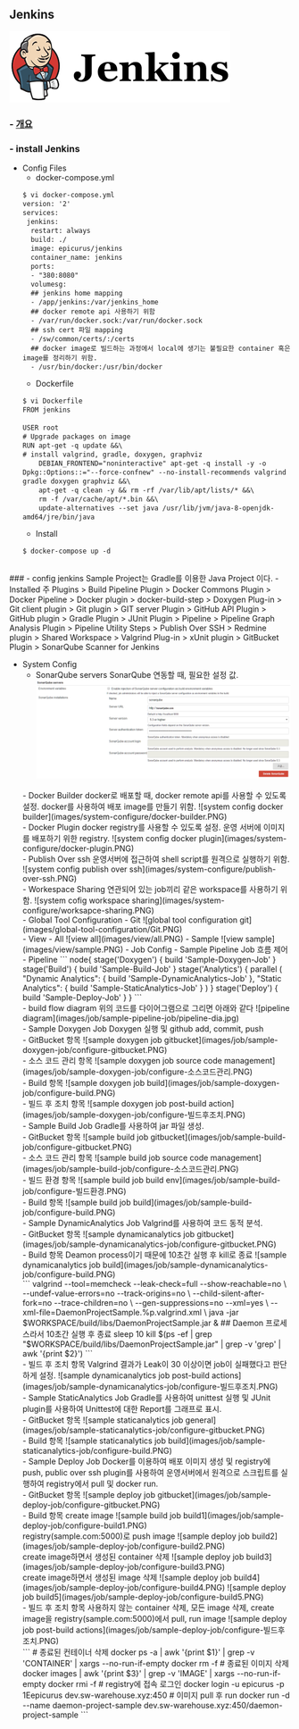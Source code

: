 Jenkins
------------
![jenkins](images/jenkins.png)
### - [개요][05c45105]
### - install Jenkins
  - Config Files
    - docker-compose.yml
    ```
    $ vi docker-compose.yml
    version: '2'
    services:
     jenkins:
      restart: always
      build: ./
      image: epicurus/jenkins
      container_name: jenkins
      ports:
      - "380:8080"
      volumesg:
      ## jenkins home mapping
      - /app/jenkins:/var/jenkins_home
      ## docker remote api 사용하기 위함
      - /var/run/docker.sock:/var/run/docker.sock
      ## ssh cert 파일 mapping
      - /sw/common/certs/:/certs
      ## docker image로 빌드하는 과정에서 local에 생기는 불필요한 container 혹은 image를 정리하기 위함.
      - /usr/bin/docker:/usr/bin/docker
    ```
      - Dockerfile
      ```  
      $ vi Dockerfile
      FROM jenkins

      USER root
      # Upgrade packages on image
      RUN apt-get -q update &&\
      # install valgrind, gradle, doxygen, graphviz
          DEBIAN_FRONTEND="noninteractive" apt-get -q install -y -o Dpkg::Options::="--force-confnew" --no-install-recommends valgrind gradle doxygen graphviz &&\
          apt-get -q clean -y && rm -rf /var/lib/apt/lists/* &&\
          rm -f /var/cache/apt/*.bin &&\
          update-alternatives --set java /usr/lib/jvm/java-8-openjdk-amd64/jre/bin/java
      ```
      - Install
      ```
      $ docker-compose up -d
      ```
<br>
### - config jenkins
Sample Project는 Gradle를 이용한 Java Project 이다.
  - Installed 주 Plugins
  > Build Pipeline Plugin
  > Docker Commons Plugin
  > Docker Pipeline
  > Docker plugin
  > docker-build-step
  > Doxygen Plug-in
  > Git client plugin
  > Git plugin
  > GIT server Plugin
  > GitHub API Plugin
  > GitHub plugin
  > Gradle Plugin
  > JUnit Plugin
  > Pipeline
  > Pipeline Graph Analysis Plugin
  > Pipeline Utility Steps
  > Publish Over SSH
  > Redmine plugin
  > Shared Workspace
  > Valgrind Plug-in
  > xUnit plugin
  > GitBucket Plugin
  > SonarQube Scanner for Jenkins

  - System Config
    - SonarQube servers
    SonarQube 연동할 때, 필요한 설정 값.
    ![system config docker builder](images/system-configure/sonarqube-server.PNG)  
    </br>
    - Docker Builder
    docker로 배포할 때, docker remote api를 사용할 수 있도록 설정. docker를 사용하여 배포 image를 만들기 위함.
    ![system config docker builder](images/system-configure/docker-builder.PNG)
    </br>
    - Docker Plugin
    docker registry를 사용할 수 있도록 설정. 운영 서버에 이미지를 배포하기 위한 registry.
    ![system config docker plugin](images/system-configure/docker-plugin.PNG)
    </br>
    - Publish Over ssh
    운영서버에 접근하여 shell script를 원격으로 실행하기 위함.
    ![system config publish over ssh](images/system-configure/publish-over-ssh.PNG)
    </br>
    - Workespace Sharing
    연관되어 있는 job끼리 같은 workspace를 사용하기 위함.
    ![system cofig workspace sharing](images/system-configure/worksapce-sharing.PNG)
    </br>
    - Global Tool Configuration
    - Git
    ![global tool configuration git](images/global-tool-configuration/Git.PNG)
    </br>
    - View
    - All
    ![view all](images/view/all.PNG)
    - Sample
    ![view sample](images/view/sample.PNG)
    - Job Config
    - Sample Pipeline
      Job 흐름 제어
      - Pipeline
      ```
      node{
        stage('Doxygen') {
            build 'Sample-Doxygen-Job'
        }
      	stage('Build') {
      		build 'Sample-Build-Job'
      	}
        stage('Analytics') {
        	parallel (
        		"Dynamic Analytics": {
        			build 'Sample-DynamicAnalytics-Job'
        		},
        		"Static Analytics": {  
        			build 'Sample-StaticAnalytics-Job'
        		}
        	)
        }
      	stage('Deploy') {
      		build 'Sample-Deploy-Job'
      	}
      }
      ```
      </br>
      - build flow diagram
      위의 코드를 다이어그램으로 그리면 아래와 같다
      ![pipeline diagram](images/job/sample-pipeline-job/pipeline-dia.jpg)
      </br>
    - Sample Doxygen Job
    Doxygen 실행 및 github add, commit, push
    </br>
      - GitBucket 항목
      ![sample doxygen job gitbucket](images/job/sample-doxygen-job/configure-gitbucket.PNG)
      </br>
      - 소스 코드 관리 항목
      ![sample doxygen job source code management](images/job/sample-doxygen-job/configure-소스코드관리.PNG)
      </br>
      - Build 항목
      ![sample doxygen job build](images/job/sample-doxygen-job/configure-build.PNG)
      </br>
      - 빌드 후 조치 항목
      ![sample doxygen job post-build action](images/job/sample-doxygen-job/configure-빌드후조치.PNG)  
      </br>
    - Sample Build Job
    Gradle를 사용하여 jar 파일 생성.
      </br>
      - GitBucket 항목
      ![sample build job gitbucket](images/job/sample-build-job/configure-gitbucket.PNG)
      </br>
      - 소스 코드 관리 항목
      ![sample build job source code management](images/job/sample-build-job/configure-소스코드관리.PNG)
      </br>
      - 빌드 환경 항목
      ![sample build job build env](images/job/sample-build-job/configure-빌드환경.PNG)
      </br>
      - Build 항목
      ![sample build job build](images/job/sample-build-job/configure-build.PNG)
      </br>
    - Sample DynamicAnalytics Job
    Valgrind를 사용하여 코드 동적 분석.
    </br>
      - GitBucket 항목
      ![sample dynamicanalytics job gitbucket](images/job/sample-dynamicanalytics-job/configure-gitbucket.PNG)
      </br>
      - Build 항목
      Deamon process이기 때문에 10초간 실행 후 kill로 종료
        ![sample dynamicanalytics job build](images/job/sample-dynamicanalytics-job/configure-build.PNG)
          </br>
        ```
        valgrind --tool=memcheck --leak-check=full --show-reachable=no \
        --undef-value-errors=no --track-origins=no \
        --child-silent-after-fork=no --trace-children=no \
        --gen-suppressions=no --xml=yes \
        --xml-file=DaemonProjectSample.%p.valgrind.xml \
        java -jar $WORKSPACE/build/libs/DaemonProjectSample.jar &
        ## Daemon 프로세스라서 10초간 실행 후 종료
        sleep 10
        kill  $(ps -ef | grep "$WORKSPACE/build/libs/DaemonProjectSample.jar" | grep -v 'grep' | awk '{print $2}')
        ```
        </br>
      - 빌드 후 조치 항목
      Valgrind 결과가 Leak이 30 이상이면 job이 실패했다고 판단하게 설정.
      ![sample dynamicanalytics job post-build actions](images/job/sample-dynamicanalytics-job/configure-빌드후조치.PNG)
      </br>
    - Sample StaticAnalytics Job
    Gradle를 사용하여 unittest 실행 및 JUnit plugin를 사용하여 Unittest에 대한 Report를 그래프로 표시.
    </br>
      - GitBucket 항목
      ![sample staticanalytics job general](images/job/sample-staticanalytics-job/configure-gitbucket.PNG)
      </br>
      - Build 항목
      ![sample staticanalytics job build](images/job/sample-staticanalytics-job/configure-build.PNG)
      </br>
    - Sample Deploy Job
    Docker를 이용하여 배포 이미지 생성 및 registry에 push, public over ssh plugin를 사용하여 운영서버에서 원격으로 스크립트를 실행하여 registry에서 pull 및 docker run.
    </br>
      - GitBucket 항목
      ![sample deploy job gitbucket](images/job/sample-deploy-job/configure-gitbucket.PNG)
      </br>
      - Build 항목
      create image
      ![sample build job build1](images/job/sample-deploy-job/configure-build1.PNG)
      </br>
      registry(sample.com:5000)로 push image
      ![sample deploy job build2](images/job/sample-deploy-job/configure-build2.PNG)
      </br>
      create image하면서 생성된 container 삭제
      ![sample deploy job build3](images/job/sample-deploy-job/configure-build3.PNG)
      </br>
      create image하면서 생성된 image 삭제
      ![sample deploy job build4](images/job/sample-deploy-job/configure-build4.PNG)
      ![sample deploy job build5](images/job/sample-deploy-job/configure-build5.PNG)
      </br>
      - 빌드 후 조치 항목
      사용하지 않는 container 삭제, 모든 image 삭제, create image을 registry(sample.com:5000)에서 pull, run image
      ![sample deploy job post-build actions](images/job/sample-deploy-job/configure-빌드후조치.PNG)
      </br>
        ```
        # 종료된 컨테이너 삭제
        docker ps -a | awk '{print $1}' | grep -v 'CONTAINER' | xargs --no-run-if-empty docker rm -f
        # 종료된 이미지 삭제
        docker images | awk '{print $3}' | grep -v 'IMAGE' | xargs --no-run-if-empty docker rmi -f
        # registry에 접속 로그인
        docker login -u epicurus -p 1Eepicurus dev.sw-warehouse.xyz:450
        # 이미지 pull 후 run
        docker run -d --name daemon-project-sample dev.sw-warehouse.xyz:450/daemon-project-sample
        ```  

  [05c45105]: https://github.com/Yongdae-Kim/HowToUseJenkins "jenkins overview"
